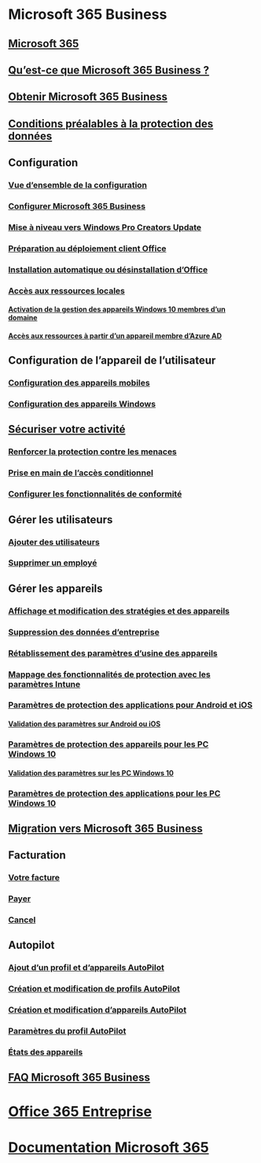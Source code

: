 # Microsoft 365 Business
## [Microsoft 365](index.md)
## [Qu’est-ce que Microsoft 365 Business ?](microsoft-365-business-overview.md)
## [Obtenir Microsoft 365 Business](sign-up.md)
## [Conditions préalables à la protection des données](pre-requisites-for-data-protection.md)
## Configuration
### [Vue d’ensemble de la configuration](set-up-overview.md)
### [Configurer Microsoft 365 Business](set-up.md)
### [Mise à niveau vers Windows Pro Creators Update](upgrade-to-windows-pro-creators-update.md)
### [Préparation au déploiement client Office](prepare-for-office-client-deployment.md)
### [Installation automatique ou désinstallation d’Office](auto-install-or-uninstall-office.md)
### [Accès aux ressources locales]()
#### [Activation de la gestion des appareils Windows 10 membres d’un domaine](manage-windows-devices.md)
#### [Accès aux ressources à partir d’un appareil membre d’Azure AD](access-resources.md)
## Configuration de l’appareil de l’utilisateur
### [Configuration des appareils mobiles](set-up-mobile-devices.md)
### [Configuration des appareils Windows](set-up-windows-devices.md)
## [Sécuriser votre activité](security-features.md)
### [Renforcer la protection contre les menaces](increase-threat-protection.md)
### [Prise en main de l’accès conditionnel](set-up-conditional-access-policies.md)
### [Configurer les fonctionnalités de conformité](set-up-compliance.md)
## Gérer les utilisateurs
### [Ajouter des utilisateurs](add-users-m365b.md)
### [Supprimer un employé](/Office365/Admin/add-users/remove-former-employee?toc=/microsoft-365/business/toc.json&bc=/microsoft-365/business/breadcrumb/toc.json)
## Gérer les appareils
### [Affichage et modification des stratégies et des appareils](view-policies-and-devices.md)
### [Suppression des données d’entreprise](remove-company-data.md)
### [Rétablissement des paramètres d’usine des appareils](reset-devices-to-factory-settings.md)
### [Mappage des fonctionnalités de protection avec les paramètres Intune](map-protection-features-to-intune-settings.md)
### [Paramètres de protection des applications pour Android et iOS](app-protection-settings-for-android-and-ios.md)
#### [Validation des paramètres sur Android ou iOS](validate-settings-on-android-or-ios.md)
### [Paramètres de protection des appareils pour les PC Windows 10](protection-settings-for-windows-10-pcs.md)
#### [Validation des paramètres sur les PC Windows 10](validate-settings-on-windows-10-pcs.md)
### [Paramètres de protection des applications pour les PC Windows 10](protection-settings-for-windows-10-devices.md)
## [Migration vers Microsoft 365 Business](migrate-to-microsoft-365-business.md)
## Facturation
### [Votre facture](/Office365/Admin/subscriptions-and-billing/view-your-bill-or-invoice?toc=/microsoft-365/business/toc.json&bc=/microsoft-365/business/breadcrumb/toc.json)
### [Payer](/Office365/Admin/subscriptions-and-billing/pay-for-your-subscription?toc=/microsoft-365/business/toc.json&bc=/microsoft-365/business/breadcrumb/toc.json)
### [Cancel](/Office365/Admin/subscriptions-and-billing/cancel-your-subscription?toc=/microsoft-365/business/toc.json&bc=/microsoft-365/business/breadcrumb/toc.json)
## Autopilot
### [Ajout d’un profil et d’appareils AutoPilot](add-autopilot-devices-and-profile.md)
### [Création et modification de profils AutoPilot](create-and-edit-autopilot-profiles.md)
### [Création et modification d’appareils AutoPilot](create-and-edit-autopilot-devices.md)
### [Paramètres du profil AutoPilot](autopilot-profile-settings.md)
### [États des appareils](device-states.md)
## [FAQ Microsoft 365 Business](support/microsoft-365-business-faqs.md)
# [Office 365 Entreprise](https://docs.microsoft.com/office365/enterprise)
# [Documentation Microsoft 365](https://docs.microsoft.com/microsoft-365)